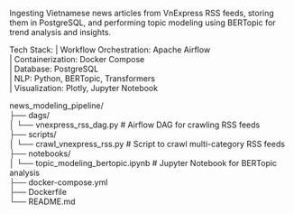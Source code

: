 Ingesting Vietnamese news articles from VnExpress RSS feeds, storing them in PostgreSQL, and performing topic modeling using BERTopic for trend analysis and insights.

Tech Stack: 
| Workflow Orchestration: Apache Airflow  
| Containerization: Docker Compose  
| Database: PostgreSQL  
| NLP: Python, BERTopic, Transformers  
| Visualization: Plotly, Jupyter Notebook  

news_modeling_pipeline/  
├── dags/  
│ └── vnexpress_rss_dag.py # Airflow DAG for crawling RSS feeds  
├── scripts/  
│ └── crawl_vnexpress_rss.py # Script to crawl multi-category RSS feeds  
├── notebooks/  
│ └── topic_modeling_bertopic.ipynb # Jupyter Notebook for BERTopic analysis  
├── docker-compose.yml  
├── Dockerfile  
└── README.md
